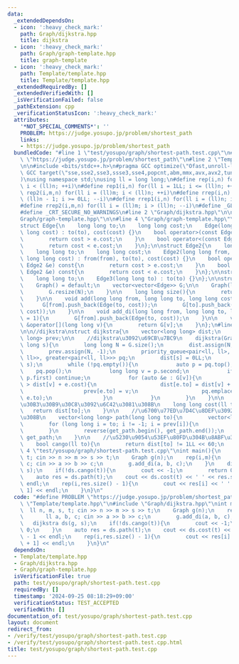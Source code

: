```yaml
---
data:
  _extendedDependsOn:
  - icon: ':heavy_check_mark:'
    path: Graph/dijkstra.hpp
    title: dijkstra
  - icon: ':heavy_check_mark:'
    path: Graph/graph-template.hpp
    title: graph-template
  - icon: ':heavy_check_mark:'
    path: Template/template.hpp
    title: Template/template.hpp
  _extendedRequiredBy: []
  _extendedVerifiedWith: []
  _isVerificationFailed: false
  _pathExtension: cpp
  _verificationStatusIcon: ':heavy_check_mark:'
  attributes:
    '*NOT_SPECIAL_COMMENTS*': ''
    PROBLEM: https://judge.yosupo.jp/problem/shortest_path
    links:
    - https://judge.yosupo.jp/problem/shortest_path
  bundledCode: "#line 1 \"test/yosupo/graph/shortest-path.test.cpp\"\n#define PROBLEM\
    \ \"https://judge.yosupo.jp/problem/shortest_path\"\n#line 2 \"Template/template.hpp\"\
    \n\n#include <bits/stdc++.h>\n#pragma GCC optimize(\"Ofast,unroll-loops\")\n#pragma\
    \ GCC target(\"sse,sse2,sse3,ssse3,sse4,popcnt,abm,mmx,avx,avx2,tune=native\"\
    )\nusing namespace std;\nusing ll = long long;\n#define rep(i,n) for(ll i = 0LL;\
    \ i < (ll)n; ++i)\n#define rep1(i,n) for(ll i = 1LL; i <= (ll)n; ++i)\n#define\
    \ rep2(i,m,n) for(ll i = (ll)m; i < (ll)n; ++i)\n#define rrep(i,n) for(ll i =\
    \ (ll)n - 1; i >= 0LL; --i)\n#define rrep1(i,n) for(ll i = (ll)n; i > 0LL; --i)\n\
    #define rrep2(i,m,n) for(ll i = (ll)m; i > (ll)n; --i)\n#define _GLIBCXX_DEBUG\n\
    #define _CRT_SECURE_NO_WARNINGS\n#line 2 \"Graph/dijkstra.hpp\"\n\n#line 2 \"\
    Graph/graph-template.hpp\"\n\n#line 4 \"Graph/graph-template.hpp\"\n\n//graph_template\n\
    struct Edge{\n    long long to;\n    long long cost;\n    Edge(long long to, long\
    \ long cost) : to(to), cost(cost) {}\n    bool operator>(const Edge &e) const{\n\
    \        return cost > e.cost;\n    }\n    bool operator<(const Edge &e) const{\n\
    \        return cost < e.cost;\n    }\n};\n\nstruct Edge2{\n    long long from;\n\
    \    long long to;\n    long long cost;\n    Edge2(long long from, long long to,\
    \ long long cost) : from(from), to(to), cost(cost) {}\n    bool operator>(const\
    \ Edge2 &e) const{\n        return cost > e.cost;\n    }\n    bool operator<(const\
    \ Edge2 &e) const{\n        return cost < e.cost;\n    }\n};\n\nstruct Edge3 {\n\
    \    long long to;\n    Edge3(long long to) : to(to) {}\n};\n\nstruct Graph{\n\
    \    Graph() = default;\n    vector<vector<Edge>> G;\n\n    Graph(long long N){\n\
    \        G.resize(N);\n    }\n\n    long long size(){\n        return G.size();\n\
    \    }\n\n    void add(long long from, long long to, long long cost = 1){\n  \
    \      G[from].push_back(Edge(to, cost));\n        G[to].push_back(Edge(from,\
    \ cost));\n    }\n\n    void add_di(long long from, long long to, long long cost\
    \ = 1){\n        G[from].push_back(Edge(to, cost));\n    }\n\n    vector<Edge>\
    \ &operator[](long long v){\n        return G[v];\n    }\n};\n#line 4 \"Graph/dijkstra.hpp\"\
    \n\n//dijkstra\nstruct dijkstra{\n    vector<long long> dist;\n    vector<long\
    \ long> prev;\n\n    //dijkstra\u3092\u69CB\u7BC9\n    dijkstra(Graph &G, long\
    \ long s){\n        long long N = G.size();\n        dist.assign(N, 1LL << 60);\n\
    \        prev.assign(N, -1);\n        priority_queue<pair<ll, ll>, vector<pair<ll,\
    \ ll>>, greater<pair<ll, ll>>> pq;\n        dist[s] = 0LL;\n        pq.emplace(dist[s],\
    \ s);\n        while (!pq.empty()){\n            auto p = pq.top();\n        \
    \    pq.pop();\n            long long v = p.second;\n            if(dist[v] <\
    \ p.first) continue;\n            for (auto &e : G[v]){\n                if (dist[e.to]\
    \ > dist[v] + e.cost){\n                    dist[e.to] = dist[v] + e.cost;\n \
    \                   prev[e.to] = v;\n                    pq.emplace(dist[e.to],\
    \ e.to);\n                }\n            }\n        }\n    }\n\n    //\u6700\u5C0F\
    \u30B3\u30B9\u30C8\u3092\u6C42\u3081\u308B\n    long long cost(ll to){\n     \
    \   return dist[to];\n    }\n\n    //\u6700\u77ED\u7D4C\u8DEF\u3092\u6C42\u3081\
    \u308B\n    vector<long long> path(long long to){\n        vector<ll> get_path;\n\
    \        for (long long i = to; i != -1; i = prev[i]){\n            get_path.push_back(i);\n\
    \        }\n        reverse(get_path.begin(), get_path.end());\n        return\
    \ get_path;\n    }\n\n    //\u5230\u9054\u53EF\u80FD\u304B\u8ABF\u3079\u308B\n\
    \    bool cango(ll to){\n        return dist[to] != 1LL << 60;\n    }\n};\n#line\
    \ 4 \"test/yosupo/graph/shortest-path.test.cpp\"\nint main(){\n    ll n, m, s,\
    \ t; cin >> n >> m >> s >> t;\n    Graph g(n);\n    rep(i,m){\n        ll a, b,\
    \ c; cin >> a >> b >> c;\n        g.add_di(a, b, c);\n    }\n    dijkstra ds(g,\
    \ s);\n    if(!ds.cango(t)){\n        cout << -1;\n        return 0;\n    }\n\
    \    auto res = ds.path(t);\n    cout << ds.cost(t) << ' ' << res.size() - 1 <<\
    \ endl;\n    rep(i,res.size() - 1){\n        cout << res[i] << ' ' << res[i +\
    \ 1] << endl;\n    }\n}\n"
  code: "#define PROBLEM \"https://judge.yosupo.jp/problem/shortest_path\"\n#include\
    \ \"Template/template.hpp\"\n#include \"Graph/dijkstra.hpp\"\nint main(){\n  \
    \  ll n, m, s, t; cin >> n >> m >> s >> t;\n    Graph g(n);\n    rep(i,m){\n \
    \       ll a, b, c; cin >> a >> b >> c;\n        g.add_di(a, b, c);\n    }\n \
    \   dijkstra ds(g, s);\n    if(!ds.cango(t)){\n        cout << -1;\n        return\
    \ 0;\n    }\n    auto res = ds.path(t);\n    cout << ds.cost(t) << ' ' << res.size()\
    \ - 1 << endl;\n    rep(i,res.size() - 1){\n        cout << res[i] << ' ' << res[i\
    \ + 1] << endl;\n    }\n}\n"
  dependsOn:
  - Template/template.hpp
  - Graph/dijkstra.hpp
  - Graph/graph-template.hpp
  isVerificationFile: true
  path: test/yosupo/graph/shortest-path.test.cpp
  requiredBy: []
  timestamp: '2024-09-25 08:18:29+09:00'
  verificationStatus: TEST_ACCEPTED
  verifiedWith: []
documentation_of: test/yosupo/graph/shortest-path.test.cpp
layout: document
redirect_from:
- /verify/test/yosupo/graph/shortest-path.test.cpp
- /verify/test/yosupo/graph/shortest-path.test.cpp.html
title: test/yosupo/graph/shortest-path.test.cpp
---
```

